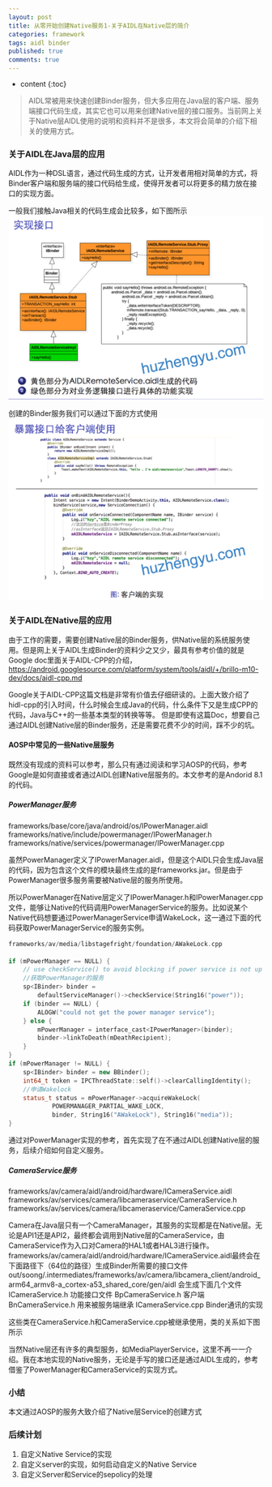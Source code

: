 ```yaml
---
layout: post
title: 从零开始创建Native服务1-关于AIDL在Native层的简介
categories: framework
tags: aidl binder
published: true
comments: true
---
```


* content
{:toc}

> AIDL常被用来快速创建Binder服务，但大多应用在Java层的客户端、服务端接口代码生成，其实它也可以用来创建Native层的接口服务。当前网上关于Native层AIDL使用的说明和资料并不是很多，本文将会简单的介绍下相关的使用方式。

### 关于AIDL在Java层的应用
AIDL作为一种DSL语言，通过代码生成的方式，让开发者用相对简单的方式，将Binder客户端和服务端的接口代码给生成，使得开发者可以将更多的精力放在接口的实现方面。

一般我们接触Java相关的代码生成会比较多，如下图所示
![AIDL代码生成](https://raw.githubusercontent.com/rainhu/rainhu.github.io/master/_assets/2019-01-24/aidl_generator.png)

创建的Binder服务我们可以通过下面的方式使用
![Java服务的使用](https://raw.githubusercontent.com/rainhu/rainhu.github.io/master/_assets/2019-01-24/aidl_usage.png)

### 关于AIDL在Native层的应用
由于工作的需要，需要创建Native层的Binder服务，供Native层的系统服务使用。但是网上关于AIDL生成Binder的资料少之又少，最具有参考价值的就是Google doc里面关于AIDL-CPP的介绍，https://android.googlesource.com/platform/system/tools/aidl/+/brillo-m10-dev/docs/aidl-cpp.md

Google关于AIDL-CPP这篇文档是非常有价值去仔细研读的。上面大致介绍了hidl-cpp的引入时间，什么时候会生成Java的代码，什么条件下又是生成CPP的代码，Java与C++的一些基本类型的转换等等。
但是即使有这篇Doc，想要自己通过AIDL创建Native层的Binder服务，还是需要花费不少的时间，踩不少的坑。

#### AOSP中常见的一些Native层服务
既然没有现成的资料可以参考，那么只有通过阅读和学习AOSP的代码，参考Google是如何直接或者通过AIDL创建Native层服务的。本文参考的是Andorid 8.1的代码。  

##### PowerManager服务
frameworks/base/core/java/android/os/IPowerManager.aidl
frameworks/native/include/powermanager/IPowerManager.h  
frameworks/native/services/powermanager/IPowerManager.cpp  

虽然PowerManager定义了IPowerManager.aidl，但是这个AIDL只会生成Java层的代码，因为包含这个文件的模块最终生成的是frameworks.jar。但是由于PowerManager很多服务需要被Native层的服务所使用。

所以PowerManager在Native层定义了IPowerManager.h和IPowerManager.cpp文件，能够让Native的代码调用PowerManagerService的服务。比如说某个Native代码想要通过PowerManagerService申请WakeLock，这一通过下面的代码获取PowerManagerService的服务实例。

```c++
frameworks/av/media/libstagefright/foundation/AWakeLock.cpp

if (mPowerManager == NULL) {
    // use checkService() to avoid blocking if power service is not up yet
    //获取PowerManager的服务
    sp<IBinder> binder =
        defaultServiceManager()->checkService(String16("power"));
    if (binder == NULL) {
        ALOGW("could not get the power manager service");
    } else {
        mPowerManager = interface_cast<IPowerManager>(binder);
        binder->linkToDeath(mDeathRecipient);
    }
}
if (mPowerManager != NULL) {
    sp<IBinder> binder = new BBinder();
    int64_t token = IPCThreadState::self()->clearCallingIdentity();
    //申请Wakelock
    status_t status = mPowerManager->acquireWakeLock(
            POWERMANAGER_PARTIAL_WAKE_LOCK,
            binder, String16("AWakeLock"), String16("media"));
}
```
通过对PowerManager实现的参考，首先实现了在不通过AIDL创建Native层的服务，后续介绍如何自定义服务。

##### CameraService服务
frameworks/av/camera/aidl/android/hardware/ICameraService.aidl
frameworks/av/services/camera/libcameraservice/CameraService.h
frameworks/av/services/camera/libcameraservice/CameraService.cpp

Camera在Java层只有一个CameraManager，其服务的实现都是在Native层。无论是API1还是API2，最终都会调用到Native层的CameraService，由CameraService作为入口对Camera的HAL1或者HAL3进行操作。
frameworks/av/camera/aidl/android/hardware/ICameraService.aidl最终会在下面路径下（64位的路径）生成Binder所需要的接口文件
out/soong/.intermediates/frameworks/av/camera/libcamera_client/android_arm64_armv8-a_cortex-a53_shared_core/gen/aidl
会生成下面几个文件
ICameraService.h  功能接口文件
BpCameraService.h  客户端
BnCameraService.h  用来被服务端继承
ICameraService.cpp Binder通讯的实现


这些类在CameraService.h和CameraService.cpp被继承使用，类的关系如下图所示





当然Native层还有许多的典型服务，如MediaPlayerService，这里不再一一介绍。我在本地实现的Native服务，无论是手写的接口还是通过AIDL生成的，参考借鉴了PowerManager和CameraService的实现方式。

### 小结
本文通过AOSP的服务大致介绍了Native层Service的创建方式


### 后续计划
1. 自定义Native Service的实现  
2. 自定义server的实现，如何启动自定义的Native Service
3. 自定义Server和Service的sepolicy的处理
